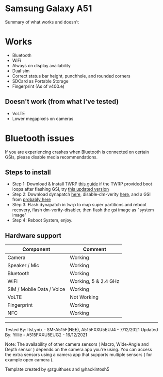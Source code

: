 # Samsung Galaxy A51

Summary of what works and doesn't
# Works
- Bluetooth
- WiFi
- Always on display availability
- Dual sim
- Correct status bar height, punchhole, and rounded corners
- SDCard as Portable Storage
- Fingerprint (As of v400.e)

## Doesn't work (from what I've tested)
- VoLTE
- Lower megapixels on cameras

# Bluetooth issues
If you are experiencing crashes when Bluetooth is connected on certain GSIs, please disable media recommendations.

## Steps to install

* Step 1: Download & Install TWRP [this guide](https://forum.xda-developers.com/t/installing-twrp-and-root-for-samsung-galaxy-a51-with-video.4212205/) if the TWRP provided boot loops after flashing GSI, try [this updated version](https://t.me/dev_yilliee/145)
* Step 2: Download dynapatch [here](https://t.me/dev_yilliee/125), disable-dm-verity [here](https://drive.google.com/file/d/1mZeg-ZgrUGqWo_Y0Q2nNcINx-WURBTGg/view?usp=sharing), and a GSI from [probably here](https://github.com/phhusson/treble_experimentations/wiki/Generic-System-Image-%28GSI%29-list)
* Step 3: Flash dynapatch in twrp to map super partitions and reboot recovery, flash dm-verity-disabler, then flash the gsi image as "system image" 
* Step 4: Reboot System, enjoy.

## Hardware support

| Component                 |      Comment                                              |
|---------------------------|-----------------------------------------------------------|
| Camera                    | Working                                     |
| Speaker / Mic             | Working                                                   |
| Bluetooth                 | Working                                                   |
| WiFi                      | Working, 5 & 2.4 GHz                                      |
| SIM / Mobile Data / Voice | Working                                                   |
| VoLTE                     | Not Working                                               |
| Fingerprint               | Working                                             |
| NFC                       | Working                                                   |
---

Tested By: ItsLynix - SM-A515F(NEE), A515FXXU5EUJ4 - 7/12/2021
Updated By: Yillié - A515FXXU5EUG2 - 16/12/2021

Note: The availability of other camera sensors ( Macro, Wide-Angle and Depth sensor ) depends on the camera app you're using. You can access the extra sensors using a camera app that supports multiple sensors ( for example open camera ).

Template created by @zguithues and @hackintosh5